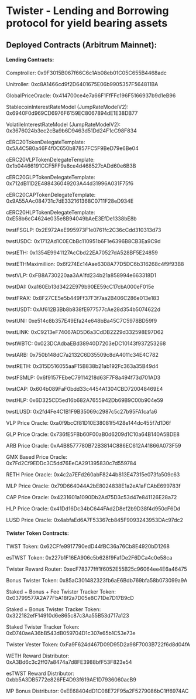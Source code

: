 # Twister - Lending and Borrowing protocol for yield bearing assets
## Deployed Contracts (Arbitrum Mainnet):

#### Lending Contracts:

Comptroller: 0x9F3015B067f66C6c1Ab08eb01C05C655B4468adc

Unitroller: 0xc8A1466cd9f2D6401675E06b9905357F564811BA

GlobalPriceOracle: 0x414700ce4e7a66F1FfFFc196F5166937b9d1eB96

StablecoinInterestRateModel (JumpRateModelV2): 0x6940F0d969CD6976F6159EC8067894dE1E38DB77

VolatileInterestRateModel (JumpRateModelV2): 0x3676024b3ec2cBa9b6D9463d51Dd24F1cC98F834

cERC20TokenDelegateTemplate: 0x5A4C580a46F4f0C650b87857FC5F9BeD79e6Be04

cERC20VLPTokenDelegateTemplate: 0x1b04466191CCF5FF9a8ce4d468527cADd60e6B3B

cERC20GLPTokenDelegateTemplate: 0x712dB11D2E488436049203A44d31996A031F75f6

cERC20CAPTokenDelegateTemplate: 0x9A55AAc084731c7dE332161368C0711F28eD934E

cERC20HLPTokenDelegateTemplate: 0xE58b6cC4624e035e8B94049bAeE3EfDe1338bE8b

twstFSGLP: 0x2E972AeE995973F1e0761fc2C36cCdd310313d73

twstUSDC: 0x1712Ad1C0ECbBc110951b6F1e6396B8CB3Ea9C9d

twstETH: 0x1354E9941127AcCbd22EA70527dA528BF5E24859

twstETHMaximillion: 0x6f274Ec14Aae6308A77D5DC6b316268c4f9f93B8

twstVLP: 0xFB8A730220aa3AA1fd234b21a858994e663318D1

twstDAI: 0xa160Eb13d3422E979b90EE59cC17cbA000eF015e

twstFRAX: 0x8F27CE5e5b449Ff37F3f7aa2B406C286e013e183

twstUSDT: 0xAf612B3Bb8b838fE977577cAe28d354b5074622d

twstUNI: 0xe514c8b357E49Efa24e648bBa45C7C5978BD59f9

twstLINK: 0xC9213eF74067AD5D6a3CdDB2229d332598E97D62

twstWBTC: 0x023DCAdbaEBd38940D7203eDC10143f937253268

twstARB: 0x750b148dC7a2132C6D35509c8dA4011c34E4C782

twstRETH: 0x315D516055aaF15B838b21ab192Fc363a35B49d4

twstFSMLP: 0x6f9157FEbeC79114218d63F7F8a494f73d701AD3

twstCAP: 0x604b089FaF0bdd33c4454A1304CBD720048469E4

twstHLP: 0x6D325CD5ed16b682A7655942Db69B9C00b904e59

twstLUSD: 0x2fd4Fe4C1B1F9B35069c2987c5c27b95FA1cafa6

VLP Price Oracle: 0xa0f9bcCf81D10E38081f5428e144dc455f7d1D6f

GLP Price Oracle: 0x736fE5FBb60F00aB0d6209d1C10a64B140A5BDE8

ARB Price Oracle: 0xA4B8577780B72B3814C886EC612A41866A073F59

GMX Based Price Oracle: 0x7Fd2Cf9EDDc3C5dd76EeCA291395830c7d559784

RETH Price Oracle: 0x4c2a7EFd260abF8244b813E47315e073fa509c63

MLP Price Oracle: 0x79D664044A2bE8024838E1a2eA1aFCAbE699783f

CAP Price Oracle: 0x4231601a1090Db2Ad75D3c53d47e841126E28a72

HLP Price Oracle: 0x41Dd16Dc34bC644FAd2D8ef2b9D38f4d950cF6Dd

LUSD Price Oracle: 0x4abfaEd6A7F53367cb845F9093243953DAc97dc2

#### Twister Token Contracts:

TWST Token: 0x62CFfe9917790edD44fBC36a76Cb8E4920bD1268

esTWST Token: 0x227b1F16EA906c5b628f9Fa1De2F6DCa4c0e58ca

Twister Reward Router: 0xecF78377fff1f6052E55B25c96064ee4E6a46475

Bonus Twister Token: 0x85aC301482323fb6aE6Bdb769bfa58b073099a9A

Staked + Bonus + Fee Twister Tracker Token: 0x03799577A2A77FbA18f2a7D05e8C71De7D17B9cD

Staked + Bonus Twister Tracker Token: 0x322182efF14910d6e865c87c3Aa55B53d717a123

Staked Twister Tracker Token: 0xD740aeA36bB543dB059704D1c307e65b1C53e73e

Twister Vester Token: 0xFa9F624d467D09D95D2a98F7003B722f6d8d04fA

WETH Reward Distributor: 0xA3Bd6c3c2ff07a8474a7d8FE3988bfF53F823e54

esTWST Reward Distributor: 0xbb5A3DB5772e826FE4D93f619AE1D7936060acB9

MP Bonus Distributor: 0xEE68404dD1C08E72F95a2F5279086bC1ff6974AC


